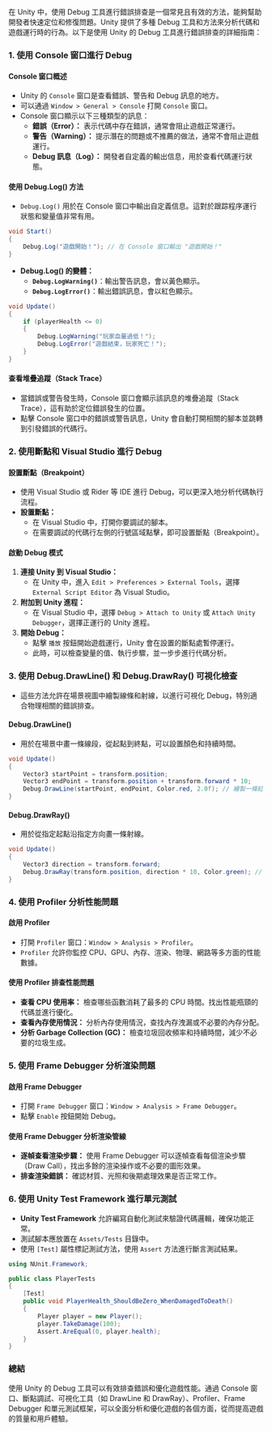 在 Unity 中，使用 Debug 工具進行錯誤排查是一個常見且有效的方法，能夠幫助開發者快速定位和修復問題。Unity 提供了多種 Debug 工具和方法來分析代碼和遊戲運行時的行為。以下是使用 Unity 的 Debug 工具進行錯誤排查的詳細指南：

### **1. 使用 Console 窗口進行 Debug**

#### **Console 窗口概述**

- Unity 的 `Console` 窗口是查看錯誤、警告和 Debug 訊息的地方。
- 可以通過 `Window > General > Console` 打開 `Console` 窗口。
- Console 窗口顯示以下三種類型的訊息：
  - **錯誤（Error）：** 表示代碼中存在錯誤，通常會阻止遊戲正常運行。
  - **警告（Warning）：** 提示潛在的問題或不推薦的做法，通常不會阻止遊戲運行。
  - **Debug 訊息（Log）：** 開發者自定義的輸出信息，用於查看代碼運行狀態。

#### **使用 Debug.Log() 方法**

- `Debug.Log()` 用於在 Console 窗口中輸出自定義信息。這對於跟踪程序運行狀態和變量值非常有用。

```csharp
void Start()
{
    Debug.Log("遊戲開始！"); // 在 Console 窗口輸出 "遊戲開始！"
}
```

- **Debug.Log() 的變體：**
  - **`Debug.LogWarning()`**：輸出警告訊息，會以黃色顯示。
  - **`Debug.LogError()`**：輸出錯誤訊息，會以紅色顯示。

```csharp
void Update()
{
    if (playerHealth <= 0)
    {
        Debug.LogWarning("玩家血量過低！");
        Debug.LogError("遊戲結束，玩家死亡！");
    }
}
```

#### **查看堆疊追蹤（Stack Trace）**

- 當錯誤或警告發生時，Console 窗口會顯示該訊息的堆疊追蹤（Stack Trace），這有助於定位錯誤發生的位置。
- 點擊 Console 窗口中的錯誤或警告訊息，Unity 會自動打開相關的腳本並跳轉到引發錯誤的代碼行。

### **2. 使用斷點和 Visual Studio 進行 Debug**

#### **設置斷點（Breakpoint）**

- 使用 Visual Studio 或 Rider 等 IDE 進行 Debug，可以更深入地分析代碼執行流程。
- **設置斷點：**
  - 在 Visual Studio 中，打開你要調試的腳本。
  - 在需要調試的代碼行左側的行號區域點擊，即可設置斷點（Breakpoint）。

#### **啟動 Debug 模式**

1. **連接 Unity 到 Visual Studio：**
   - 在 Unity 中，進入 `Edit > Preferences > External Tools`，選擇 `External Script Editor` 為 Visual Studio。
2. **附加到 Unity 進程：**
   - 在 Visual Studio 中，選擇 `Debug > Attach to Unity` 或 `Attach Unity Debugger`，選擇正運行的 Unity 進程。
3. **開始 Debug：**
   - 點擊 `播放` 按鈕開始遊戲運行，Unity 會在設置的斷點處暫停運行。
   - 此時，可以檢查變量的值、執行步驟，並一步步進行代碼分析。

### **3. 使用 Debug.DrawLine() 和 Debug.DrawRay() 可視化檢查**

- 這些方法允許在場景視圖中繪製線條和射線，以進行可視化 Debug，特別適合物理相關的錯誤排查。

#### **Debug.DrawLine()**

- 用於在場景中畫一條線段，從起點到終點，可以設置顏色和持續時間。

```csharp
void Update()
{
    Vector3 startPoint = transform.position;
    Vector3 endPoint = transform.position + transform.forward * 10;
    Debug.DrawLine(startPoint, endPoint, Color.red, 2.0f); // 繪製一條紅色線段，持續2秒
}
```

#### **Debug.DrawRay()**

- 用於從指定起點沿指定方向畫一條射線。

```csharp
void Update()
{
    Vector3 direction = transform.forward;
    Debug.DrawRay(transform.position, direction * 10, Color.green); // 繪製一條綠色射線
}
```

### **4. 使用 Profiler 分析性能問題**

#### **啟用 Profiler**

- 打開 `Profiler` 窗口：`Window > Analysis > Profiler`。
- `Profiler` 允許你監控 CPU、GPU、內存、渲染、物理、網路等多方面的性能數據。

#### **使用 Profiler 排查性能問題**

- **查看 CPU 使用率：** 檢查哪些函數消耗了最多的 CPU 時間。找出性能瓶頸的代碼並進行優化。
- **查看內存使用情況：** 分析內存使用情況，查找內存洩漏或不必要的內存分配。
- **分析 Garbage Collection (GC)：** 檢查垃圾回收頻率和持續時間，減少不必要的垃圾生成。

### **5. 使用 Frame Debugger 分析渲染問題**

#### **啟用 Frame Debugger**

- 打開 `Frame Debugger` 窗口：`Window > Analysis > Frame Debugger`。
- 點擊 `Enable` 按鈕開始 Debug。

#### **使用 Frame Debugger 分析渲染管線**

- **逐幀查看渲染步驟：** 使用 Frame Debugger 可以逐幀查看每個渲染步驟（Draw Call），找出多餘的渲染操作或不必要的圖形效果。
- **排查渲染錯誤：** 確認材質、光照和後期處理效果是否正常工作。

### **6. 使用 Unity Test Framework 進行單元測試**

- **Unity Test Framework** 允許編寫自動化測試來驗證代碼邏輯，確保功能正常。
- 測試腳本應放置在 `Assets/Tests` 目錄中。
- 使用 `[Test]` 屬性標記測試方法，使用 `Assert` 方法進行斷言測試結果。

```csharp
using NUnit.Framework;

public class PlayerTests
{
    [Test]
    public void PlayerHealth_ShouldBeZero_WhenDamagedToDeath()
    {
        Player player = new Player();
        player.TakeDamage(100);
        Assert.AreEqual(0, player.health);
    }
}
```

### **總結**

使用 Unity 的 Debug 工具可以有效排查錯誤和優化遊戲性能。通過 Console 窗口、斷點調試、可視化工具（如 DrawLine 和 DrawRay）、Profiler、Frame Debugger 和單元測試框架，可以全面分析和優化遊戲的各個方面，從而提高遊戲的質量和用戶體驗。

